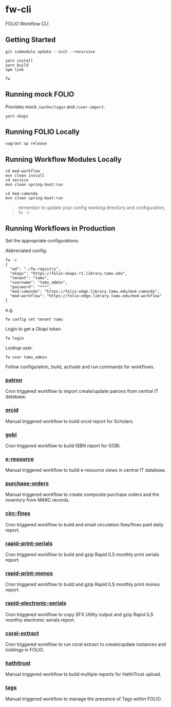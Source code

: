 # fw-cli

FOLIO Workflow CLI

## Getting Started
```
git submodule update --init --recursive

yarn install
yarn build
npm link

fw
```

## Running mock FOLIO

Provides mock `/authn/login` and `/user-import`.

```
yarn okapi
```

## Running FOLIO Locally

```
vagrant up release
```

## Running Workflow Modules Locally

```
cd mod-workflow
mvn clean install
cd service
mvn clean spring-boot:run

cd mod-camunda
mvn clean spring-boot:run
```

> remember to update your config working directory and configuration, `fw -c`

## Running Workflows in Production

Set the appropriate configurations.

Abbreviated config:

```
fw -c
{
  "wd": "./fw-registry",
  "okapi": "https://folio-okapi-r1.library.tamu.edu",
  "tenant": "tamu",
  "username": "tamu_admin",
  "password": "***",
  "mod-camunda": "https://folio-edge.library.tamu.edu/mod-camunda",
  "mod-workflow": "https://folio-edge.library.tamu.edu/mod-workflow"
}
```

e.g.
```
fw config set tenant tamu
```

Login to get a Okapi token.

```
fw login
```

Lookup user.

```
fw user tamu_admin
```

Follow configuration, build, activate and run commands for workflows.

### [patron](https://github.com/TAMULib/fw-registry/tree/main#patron)

Cron triggered workflow to import create/update patrons from central IT database.

### [orcid](https://github.com/TAMULib/fw-registry/tree/main#orcid)

Manual triggered workflow to build orcid report for Scholars.

### [gobi](https://github.com/TAMULib/fw-registry/tree/main#gobi)

Cron triggered workflow to build ISBN report for GOBI.

### [e-resource](https://github.com/TAMULib/fw-registry/tree/main#e-resource)

Manual triggered workflow to build e-resource views in central IT database.

### [purchase-orders](https://github.com/TAMULib/fw-registry/tree/main#purchase-orders)

Manual triggered workflow to create composite purchase orders and the inventory from MARC records.

### [circ-fines](https://github.com/TAMULib/fw-registry/tree/main#circ-fines)

Cron triggered workflow to build and email circulation fees/fines paid daily report.

### [rapid-print-serials](https://github.com/TAMULib/fw-registry/tree/main#rapid-print-serials)

Cron triggered workflow to build and gzip Rapid ILS monthly print serials report.

### [rapid-print-monos](https://github.com/TAMULib/fw-registry/tree/main#rapid-print-monos)

Cron triggered workflow to build and gzip Rapid ILS monthly print monos report.

### [rapid-electronic-serials](https://github.com/TAMULib/fw-registry/tree/rapid-electronic-serials)

Cron triggered workflow to copy SFX Utility output and gzip Rapid ILS monthly electronic serials report.

### [coral-extract](https://github.com/TAMULib/fw-registry/tree/main#coral-extract)

Cron triggered workflow to run coral extract to create/update instances and holdings in FOLIO.

### [hathitrust](https://github.com/TAMULib/fw-registry/tree/main#hathitrust)

Manual triggered workflow to build multiple reports for HathiTrust upload.

### [tags](https://github.com/TAMULib/fw-registry/tree/main#tags)

Manual triggered workflow to manage the presence of Tags within FOLIO.
